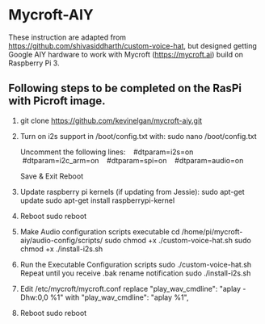 # Mycroft-AIY

These instruction are adapted from https://github.com/shivasiddharth/custom-voice-hat, but designed getting Google AIY hardware to work with Mycroft (https://mycroft.ai) build on Raspberry Pi 3.

## Following steps to be completed on the RasPi with Picroft image.
1. git clone https://github.com/kevinelgan/mycroft-aiy.git

2. Turn on i2s support in /boot/config.txt with:
sudo nano /boot/config.txt

    Uncomment the following lines:
    #dtparam=i2s=on
    #dtparam=i2c_arm=on
    #dtparam=spi=on
    #dtparam=audio=on

    Save & Exit
    Reboot

3. Update raspberry pi kernels (if updating from Jessie):
    sudo apt-get update
    sudo apt-get install raspberrypi-kernel

4. Reboot
    sudo reboot

5. Make Audio configuration scripts executable
    cd /home/pi/mycroft-aiy/audio-config/scripts/
    sudo chmod +x ./custom-voice-hat.sh
    sudo chmod +x ./install-i2s.sh

6. Run the Executable Configuration scripts
    sudo ./custom-voice-hat.sh
    Repeat until you receive .bak rename notification
    sudo ./install-i2s.sh

7. Edit /etc/mycroft/mycroft.conf
    replace "play_wav_cmdline": "aplay -Dhw:0,0 %1"
    with    "play_wav_cmdline": "aplay %1",

8. Reboot
    sudo reboot

